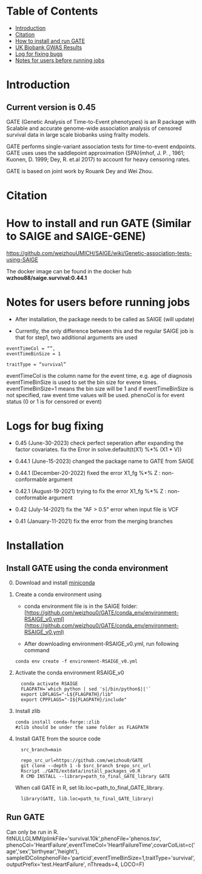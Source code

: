 Table of Contents
=================

   * [Introduction](#introduction)
   * [Citation](#citation)
   * [How to install and run GATE](#how-to-install-and-run-saige-and-saige-gene)
   * [UK Biobank GWAS Results](#uk-biobank-gwas-results)
   * [Log for fixing bugs](#log-for-fixing-bugs)
   * [Notes for users before running jobs](#notes-for-users-before-running-jobs)

# Introduction


## Current version is 0.45

GATE (Genetic Analysis of Time-to-Event phenotypes) is an R package with Scalable and accurate genome-wide association analysis of censored survival data in large scale biobanks using frailty models. 

GATE performs single-variant association tests for time-to-event endpoints. GATE uses uses the saddlepoint approximation (SPA)(mhof, J. P. , 1961; Kuonen, D. 1999; Dey, R. et.al 2017) to account for heavy censoring rates. 

GATE is based on joint work by Rouank Dey and Wei Zhou. 


# Citation


# How to install and run GATE (Similar to SAIGE and SAIGE-GENE) 

  https://github.com/weizhouUMICH/SAIGE/wiki/Genetic-association-tests-using-SAIGE

The docker image can be found in the docker hub **wzhou88/saige.survival:0.44.1**

# Notes for users before running jobs
* After installation, the package needs to be called as SAIGE (will update)

* Currently, the only difference between this and the regular SAIGE job is that for step1, two additional arguments are used 
```
eventTimeCol = “”,
eventTimeBinSize = 1
``` 

```
traitType = “survival”
```


eventTimeCol is the column name for the event time, e.g. age of diagnosis
eventTimeBinSize is used to set the bin size for evene times. eventTimeBinSize=1 means the bin size will be 1 and if  eventTimeBinSize is not specified, raw event time values will be used. phenoCol is for event status (0 or 1 is for censored or event) 

# Logs for bug fixing

* 0.45 (June-30-2023) check perfect seperation after expanding the factor covariates. fix the Error in solve.default(t(X1) %*% (X1 * V)) 

* 0.44.1 (June-15-2023) changed the package name to GATE from SAIGE

* 0.44.1 (December-20-2022) fixed the error X1_fg %*% Z : non-conformable argument

* 0.42.1 (August-19-2021) trying to fix the error X1_fg %*% Z : non-conformable argument 

* 0.42 (July-14-2021) fix the "AF > 0.5" error when input file is VCF

* 0.41 (January-11-2021) fix the error from the merging branches


# Installation

##  Install GATE using the conda environment

0. Download and install [miniconda](https://docs.conda.io/en/latest/miniconda.html)


1. Create a conda environment using

     * conda environment file is in the SAIGE folder: [https://github.com/weizhou0/GATE/conda_env/environment-RSAIGE_v0.yml](https://github.com/weizhou0/GATE/conda_env/environment-RSAIGE_v0.yml)

     * After downloading environment-RSAIGE_v0.yml, run following command

     ```
     conda env create -f environment-RSAIGE_v0.yml
     ```

2. Activate the conda environment RSAIGE_v0
     ```
       conda activate RSAIGE
       FLAGPATH=`which python | sed 's|/bin/python$||'`
       export LDFLAGS="-L${FLAGPATH}/lib"
       export CPPFLAGS="-I${FLAGPATH}/include"
     ```
3. Install zlib 
    ```
    conda install conda-forge::zlib
    #zlib should be under the same folder as FLAGPATH
    ```


4. Install GATE from the source code

     ```
       src_branch=main

       repo_src_url=https://github.com/weizhou0/GATE
       git clone --depth 1 -b $src_branch $repo_src_url
       Rscript ./GATE/extdata/install_packages_v0.R
       R CMD INSTALL --library=path_to_final_GATE_library GATE
     ```

     When call GATE in R, set lib.loc=path_to_final_GATE_library. 

     ```
       library(GATE, lib.loc=path_to_final_GATE_library)
     ```

##  Run GATE
   Can only be run in R. 
   fitNULLGLMM(plinkFile='survival.10k',phenoFile='phenos.tsv', phenoCol='HeartFailure',eventTimeCol='HeartFailureTime',covarColList=c('age','sex','birthyear','height'), sampleIDColinphenoFile='particid',eventTimeBinSize=1,traitType='survival',outputPrefix='test.HeartFailure', nThreads=4, LOCO=F)
	       
